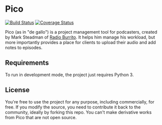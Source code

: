 # Pico

[![Build Status](https://travis-ci.com/Podiant/pico.svg?branch=master)](https://travis-ci.com/Podiant/pico)
[![Coverage Status](https://coveralls.io/repos/github/Podiant/pico/badge.svg?branch=master)](https://coveralls.io/github/Podiant/pico?branch=master)

Pico (as in "de gallo") is a project management tool for podcasters, created by Mark Steadman of [Radio Burrito](https://radioburrito.com/). It helps him manage his workload, but more importantly provides a place for clients to upload their audio and add notes to episodes.

## Requirements

To run in development mode, the project just requires Python 3.

## License

You're free to use the project for any purpose, including commercially, for free. If you modify the source, you need to contribute it back to the community, ideally by forking this repo. You can't make derivative works from Pico that are not open source.
